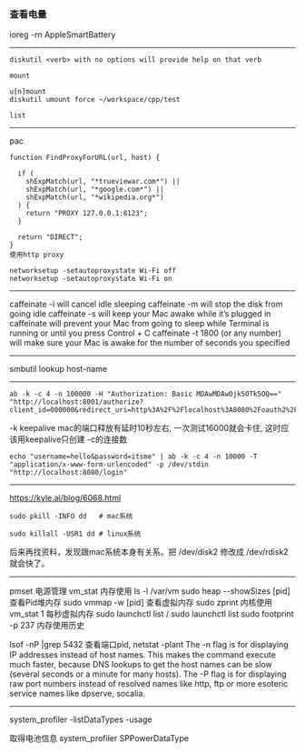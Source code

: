 ### 查看电量
ioreg -rn AppleSmartBattery

---

```
diskutil <verb> with no options will provide help on that verb

mount

u[n]mount 
diskutil umount force ~/workspace/cpp/test

list
```

---
pac
```
function FindProxyForURL(url, host) {

  if (
    shExpMatch(url, "*trueviewar.com*") ||
    shExpMatch(url, "*google.com*") ||
    shExpMatch(url, "*wikipedia.org*")
  ) {
    return "PROXY 127.0.0.1:8123";
  }

  return "DIRECT";
}
使用http proxy

networksetup -setautoproxystate Wi-Fi off 
networksetup -setautoproxystate Wi-Fi on 
```

---
caffeinate -i will cancel idle sleeping
caffeinate -m will stop the disk from going idle
caffeinate -s will keep your Mac awake while it’s plugged in
caffeinate will prevent your Mac from going to sleep while Terminal is running or until you press Control + C
caffeinate -t 1800 (or any number) will make sure your Mac is awake for the number of seconds you specified

---
smbutil lookup host-name

---
```
ab -k -c 4 -n 100000 -H "Authorization: Basic MDAwMDAwOjk5OTk5OQ==" "http://localhost:8001/authorize?client_id=000000&redirect_uri=http%3A%2F%2Flocalhost%3A8080%2Foauth2%2FgetToken&response_type=code&state=222"
```

-k keepalive  mac的端口释放有延时10秒左右, 一次测试16000就会卡住, 这时应该用keepalive只创建 -c的连接数


```
echo "username=hello&password=itsme" | ab -k -c 4 -n 10000 -T "application/x-www-form-urlencoded" -p /dev/stdin "http://localhost:8080/login"
```

---
https://kyle.ai/blog/6068.html
```
sudo pkill -INFO dd   # mac系统

sudo killall -USR1 dd # linux系统

```

后来再找资料，发现跟mac系统本身有关系。把 /dev/disk2 修改成 /dev/rdisk2 就会快了。

---
pmset 电源管理
vm_stat 内存使用
ls -l /var/vm
sudo heap --showSizes [pid] 查看Pid堆内存
sudo vmmap -w [pid] 查看虚拟内存
 sudo zprint 内核使用
vm_stat 1 每秒虚拟内存
 sudo launchctl list / sudo launchctl list 
sudo footprint -p 237 内存使用历史

lsof -nP |grep 5432 查看端口pid, netstat -plant
The -n flag is for displaying IP addresses instead of host names. This makes the command execute much faster, because DNS lookups to get the host names can be slow (several seconds or a minute for many hosts).
The -P flag is for displaying raw port numbers instead of resolved names like http, ftp or more esoteric service names like dpserve, socalia.

----
system_profiler
 -listDataTypes
 -usage

取得电池信息
 system_profiler SPPowerDataType
